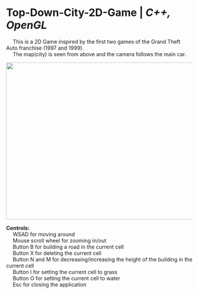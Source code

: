 # Top-Down-City-2D-Game | _C++, OpenGL_

&emsp; This is a 2D Game inspired by the first two games of the Grand Theft Auto franchise (1997 and 1999). <br/>
&emsp; The map(city) is seen from above and the camera follows the main car. <br/>

<p align = "center">
  <img width="505" height="425" src="https://github.com/Razvan48/Top-Down-City-2D-Game/blob/main/Demo/Top Down City 2D Game Demo.gif">
</p>

**Controls:** <br/>
&emsp; WSAD for moving around <br/>
&emsp; Mouse scroll wheel for zooming in/out <br/>
&emsp; Button B for building a road in the current cell <br/>
&emsp; Button X for deleting the current cell <br/>
&emsp; Button N and M for decreasing/increasing the height of the building in the current cell <br/>
&emsp; Button I for setting the current cell to grass <br/>
&emsp; Button O for setting the current cell to water <br/>
&emsp; Esc for closing the application <br/>



